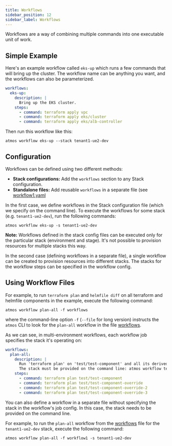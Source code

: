 ```yaml
---
title: Workflows
sidebar_position: 12
sidebar_label: Workflows
---
```

Workflows are a way of combining multiple commands into one executable unit of work.

## Simple Example

Here's an example workflow called `eks-up` which runs a few commands that will bring up the cluster.
The workflow name can be anything you want, and the workflows can also be parameterized.

```yaml
workflows:
  eks-up:
    description: |
      Bring up the EKS cluster.
    steps:
      - command: terraform apply vpc
      - command: terraform apply eks/cluster
      - command: terraform apply eks/alb-controller
```

Then run this workflow like this:

```shell
atmos workflow eks-up --stack tenant1-ue2-dev
```

## Configuration 

Workflows can be defined using two different methods:

- **Stack configurations:** Add the `workflows` section to any Stack configuration.
- **Standalone files:**  Add reusable `workflows` in a separate file (see [workflow1.yaml](https://github.com/cloudposse/atmos/tree/master/examples/complete/stacks/workflows/workflow1.yaml)

In the first case, we define workflows in the Stack configuration file (which we specify on the command line).
To execute the workflows for some stack (e.g. `tenant1-ue2-dev`), run the following commands:

```shell
atmos workflow eks-up -s tenant1-ue2-dev
```

**Note:** Workflows defined in the stack config files can be executed only for the particular stack (environment and stage). It's not possible to provision resources for multiple stacks this way.

In the second case (defining workflows in a separate file), a single workflow can be created to provision resources into different stacks. The stacks for the workflow steps can be specified in the workflow config.

## Using Workflow Files

For example, to run `terraform plan` and `helmfile diff` on all terraform and helmfile components in the example, execute the following command:

```console
atmos workflow plan-all -f workflows
```

where the command-line option `-f` (`--file` for long version) instructs the `atmos` CLI to look for the `plan-all` workflow in the file [workflows](https://github.com/cloudposse/atmos/tree/master/examples/complete/stacks/workflows/workflow1.yaml).

As we can see, in multi-environment workflows, each workflow job specifies the stack it's operating on:

```yaml
workflows:
  plan-all:
    description: |
      Run 'terraform plan' on 'test/test-component' and all its derived components.
      The stack must be provided on the command line: atmos workflow terraform-plan-all-test-components -f workflow1 -s <stack>
    steps:
      - command: terraform plan test/test-component
      - command: terraform plan test/test-component-override
      - command: terraform plan test/test-component-override-2
      - command: terraform plan test/test-component-override-3
```

You can also define a workflow in a separate file without specifying the stack in the workflow's job config.
In this case, the stack needs to be provided on the command line.

For example, to run the `plan-all` workflow from the [workflows](https://github.com/cloudposse/atmos/tree/master/example/stacks/workflows/workflow1.yaml) file for the `tenant1-ue2-dev` stack,
execute the following command:

```console
atmos workflow plan-all -f workflow1 -s tenant1-ue2-dev
```
